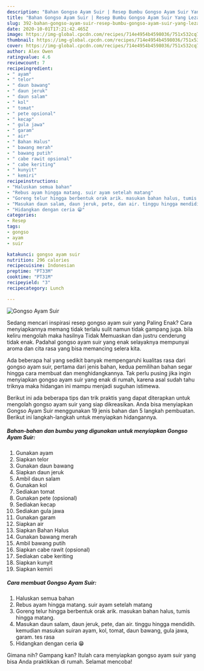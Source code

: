 ```yaml
---
description: "Bahan Gongso Ayam Suir | Resep Bumbu Gongso Ayam Suir Yang Lezat"
title: "Bahan Gongso Ayam Suir | Resep Bumbu Gongso Ayam Suir Yang Lezat"
slug: 392-bahan-gongso-ayam-suir-resep-bumbu-gongso-ayam-suir-yang-lezat
date: 2020-10-01T17:21:42.465Z
image: https://img-global.cpcdn.com/recipes/714e4954b4598036/751x532cq70/gongso-ayam-suir-foto-resep-utama.jpg
thumbnail: https://img-global.cpcdn.com/recipes/714e4954b4598036/751x532cq70/gongso-ayam-suir-foto-resep-utama.jpg
cover: https://img-global.cpcdn.com/recipes/714e4954b4598036/751x532cq70/gongso-ayam-suir-foto-resep-utama.jpg
author: Alex Owen
ratingvalue: 4.6
reviewcount: 7
recipeingredient:
- " ayam"
- " telor"
- " daun bawang"
- " daun jeruk"
- " daun salam"
- " kol"
- " tomat"
- " pete opsional"
- " kecap"
- " gula jawa"
- " garam"
- " air"
- " Bahan Halus"
- " bawang merah"
- " bawang putih"
- " cabe rawit opsional"
- " cabe keriting"
- " kunyit"
- " kemiri"
recipeinstructions:
- "Haluskan semua bahan"
- "Rebus ayam hingga matang. suir ayam setelah matang"
- "Goreng telur hingga berbentuk orak arik. masukan bahan halus, tumis hingga matang."
- "Masukan daun salam, daun jeruk, pete, dan air. tinggu hingga mendidih. kemudian masukan suiran ayam, kol, tomat, daun bawang, gula jawa, garam. tes rasa"
- "Hidangkan dengan ceria 😁"
categories:
- Resep
tags:
- gongso
- ayam
- suir

katakunci: gongso ayam suir 
nutrition: 296 calories
recipecuisine: Indonesian
preptime: "PT33M"
cooktime: "PT31M"
recipeyield: "3"
recipecategory: Lunch

---
```



![Gongso Ayam Suir](https://img-global.cpcdn.com/recipes/714e4954b4598036/751x532cq70/gongso-ayam-suir-foto-resep-utama.jpg)

Sedang mencari inspirasi resep gongso ayam suir yang Paling Enak? Cara menyiapkannya memang tidak terlalu sulit namun tidak gampang juga. bila keliru mengolah maka hasilnya Tidak Memuaskan dan justru cenderung tidak enak. Padahal gongso ayam suir yang enak selayaknya mempunyai aroma dan cita rasa yang bisa memancing selera kita.



Ada beberapa hal yang sedikit banyak mempengaruhi kualitas rasa dari gongso ayam suir, pertama dari jenis bahan, kedua pemilihan bahan segar hingga cara membuat dan menghidangkannya. Tak perlu pusing jika ingin menyiapkan gongso ayam suir yang enak di rumah, karena asal sudah tahu triknya maka hidangan ini mampu menjadi suguhan istimewa.


Berikut ini ada beberapa tips dan trik praktis yang dapat diterapkan untuk mengolah gongso ayam suir yang siap dikreasikan. Anda bisa menyiapkan Gongso Ayam Suir menggunakan 19 jenis bahan dan 5 langkah pembuatan. Berikut ini langkah-langkah untuk menyiapkan hidangannya.

<!--inarticleads1-->

##### Bahan-bahan dan bumbu yang digunakan untuk menyiapkan Gongso Ayam Suir:

1. Gunakan  ayam
1. Siapkan  telor
1. Gunakan  daun bawang
1. Siapkan  daun jeruk
1. Ambil  daun salam
1. Gunakan  kol
1. Sediakan  tomat
1. Gunakan  pete (opsional)
1. Sediakan  kecap
1. Sediakan  gula jawa
1. Gunakan  garam
1. Siapkan  air
1. Siapkan  Bahan Halus
1. Gunakan  bawang merah
1. Ambil  bawang putih
1. Siapkan  cabe rawit (opsional)
1. Sediakan  cabe keriting
1. Siapkan  kunyit
1. Siapkan  kemiri




<!--inarticleads2-->

##### Cara membuat Gongso Ayam Suir:

1. Haluskan semua bahan
1. Rebus ayam hingga matang. suir ayam setelah matang
1. Goreng telur hingga berbentuk orak arik. masukan bahan halus, tumis hingga matang.
1. Masukan daun salam, daun jeruk, pete, dan air. tinggu hingga mendidih. kemudian masukan suiran ayam, kol, tomat, daun bawang, gula jawa, garam. tes rasa
1. Hidangkan dengan ceria 😁




Gimana nih? Gampang kan? Itulah cara menyiapkan gongso ayam suir yang bisa Anda praktikkan di rumah. Selamat mencoba!
